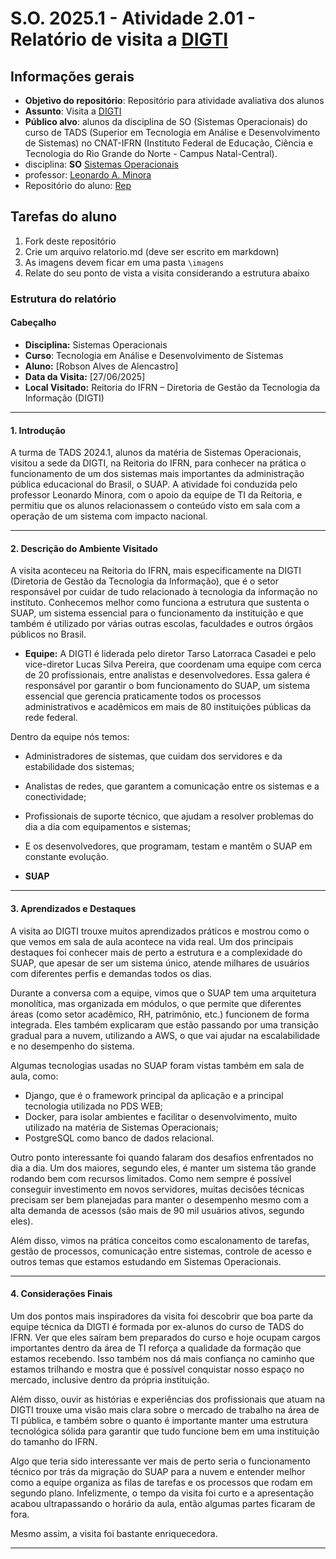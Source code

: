 # S.O. 2025.1 - Atividade 2.01 - Relatório de visita a [DIGTI](https://portal.ifrn.edu.br/institucional/tecnologia-da-informacao/)

## Informações gerais

- **Objetivo do repositório**: Repositório para atividade avaliativa dos alunos
- **Assunto**: Visita a [DIGTI](https://portal.ifrn.edu.br/institucional/tecnologia-da-informacao/)
- **Público alvo**: alunos da disciplina de SO (Sistemas Operacionais) do curso de TADS (Superior em Tecnologia em Análise e Desenvolvimento de Sistemas) no CNAT-IFRN (Instituto Federal de Educação, Ciência e Tecnologia do Rio Grande do Norte - Campus Natal-Central).
- disciplina: **SO** [Sistemas Operacionais](https://github.com/sistemas-operacionais/)
- professor: [Leonardo A. Minora](https://github.com/leonardo-minora)
- Repositório do aluno: [Rep](https://github.com/Alencast/2025-1-Atividade-2.1-DIGTI-Relatorio-Visita)

## Tarefas do aluno

1. Fork deste repositório
2. Crie um arquivo relatorio.md (deve ser escrito em markdown)
3. As imagens devem ficar em uma pasta `\imagens`
4. Relate do seu ponto de vista a visita considerando a estrutura abaixo

### Estrutura do relatório

#### Cabeçalho
- **Disciplina:** Sistemas Operacionais 
- **Curso**: Tecnologia em Análise e Desenvolvimento de Sistemas
- **Aluno:** [Robson Alves de Alencastro]
- **Data da Visita:** [27/06/2025]
- **Local Visitado:** Reitoria do IFRN – Diretoria de Gestão da Tecnologia da Informação (DIGTI)

---
#### **1. Introdução**  
A turma de TADS 2024.1, alunos da matéria de Sistemas Operacionais, visitou a sede da DIGTI, na Reitoria do IFRN, para conhecer na prática o funcionamento de um dos sistemas mais importantes da administração pública educacional do Brasil, o SUAP. A atividade foi conduzida pelo professor Leonardo Minora, com o apoio da equipe de TI da Reitoria, e permitiu que os alunos relacionassem o conteúdo visto em sala com a operação de um sistema com impacto nacional.

---

#### **2. Descrição do Ambiente Visitado**  

A visita aconteceu na Reitoria do IFRN, mais especificamente na DIGTI (Diretoria de Gestão da Tecnologia da Informação), que é o setor responsável por cuidar de tudo relacionado à tecnologia da informação no instituto. Conhecemos melhor como funciona a estrutura que sustenta o SUAP, um sistema essencial para o funcionamento da instituição e que também é utilizado por várias outras escolas, faculdades e outros órgãos públicos no Brasil.
- **Equipe:** A DIGTI é liderada pelo diretor Tarso Latorraca Casadei e pelo vice-diretor Lucas Silva Pereira, que coordenam uma equipe com cerca de 20 profissionais, entre analistas e desenvolvedores. Essa galera é responsável por garantir o bom funcionamento do SUAP, um sistema essencial que gerencia praticamente todos os processos administrativos e acadêmicos em mais de 80 instituições públicas da rede federal.
  
Dentro da equipe nós temos:
- Administradores de sistemas, que cuidam dos servidores e da estabilidade dos sistemas;
- Analistas de redes, que garantem a comunicação entre os sistemas e a conectividade;
- Profissionais de suporte técnico, que ajudam a resolver problemas do dia a dia com equipamentos e sistemas;
- E os desenvolvedores, que programam, testam e mantêm o SUAP em constante evolução.

- **SUAP**

---

#### **3. Aprendizados e Destaques**  

A visita ao DIGTI trouxe muitos aprendizados práticos e mostrou como o que vemos em sala de aula acontece na vida real. Um dos principais destaques foi conhecer mais de perto a estrutura e a complexidade do SUAP, que apesar de ser um sistema único, atende milhares de usuários com diferentes perfis e demandas todos os dias.

Durante a conversa com a equipe, vimos que o SUAP tem uma arquitetura monolítica, mas organizada em módulos, o que permite que diferentes áreas (como setor acadêmico, RH, patrimônio, etc.) funcionem de forma integrada. Eles também explicaram que estão passando por uma transição gradual para a nuvem, utilizando a AWS, o que vai ajudar na escalabilidade e no desempenho do sistema.

Algumas tecnologias usadas no SUAP foram vistas também em sala de aula, como:
- Django, que é o framework principal da aplicação e a principal tecnologia utilizada no PDS WEB;
- Docker, para isolar ambientes e facilitar o desenvolvimento, muito utilizado na matéria de Sistemas Operacionais;
- PostgreSQL como banco de dados relacional.

Outro ponto interessante foi quando falaram dos desafios enfrentados no dia a dia. Um dos maiores, segundo eles, é manter um sistema tão grande rodando bem com recursos limitados. Como nem sempre é possível conseguir investimento em novos servidores, muitas decisões técnicas precisam ser bem planejadas para manter o desempenho mesmo com a alta demanda de acessos (são mais de 90 mil usuários ativos, segundo eles).

Além disso, vimos na prática conceitos como escalonamento de tarefas, gestão de processos, comunicação entre sistemas, controle de acesso e outros temas que estamos estudando em Sistemas Operacionais.

---

#### **4. Considerações Finais** 

Um dos pontos mais inspiradores da visita foi descobrir que boa parte da equipe técnica da DIGTI é formada por ex-alunos do curso de TADS do IFRN. Ver que eles saíram bem preparados do curso e hoje ocupam cargos importantes dentro da área de TI reforça a qualidade da formação que estamos recebendo. Isso também nos dá mais confiança no caminho que estamos trilhando e mostra que é possível conquistar nosso espaço no mercado, inclusive dentro da própria instituição.

Além disso, ouvir as histórias e experiências dos profissionais que atuam na DIGTI trouxe uma visão mais clara sobre o mercado de trabalho na área de TI pública, e também sobre o quanto é importante manter uma estrutura tecnológica sólida para garantir que tudo funcione bem em uma instituição do tamanho do IFRN.

Algo que teria sido interessante ver mais de perto seria o funcionamento técnico por trás da migração do SUAP para a nuvem e entender melhor como a equipe organiza as filas de tarefas e os processos que rodam em segundo plano. Infelizmente, o tempo da visita foi curto e a apresentação acabou ultrapassando o horário da aula, então algumas partes ficaram de fora.

Mesmo assim, a visita foi bastante enriquecedora.

---
